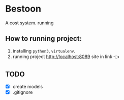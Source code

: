 # Bestoon

A cost system.
running 
## How to running project:
1. installing `python3`, `virtualenv`.
2. running project [http://localhost:8089](http://localhost:8089) site in link 👈

## TODO
- [x] create models 
- [x] .gitignore

